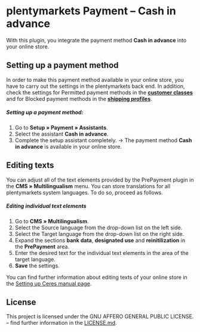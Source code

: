 # plentymarkets Payment – Cash in advance

With this plugin, you integrate the payment method **Cash in advance** into your online store.

## Setting up a payment method

In order to make this payment method available in your online store, you have to carry out the settings in the plentymarkets back end. In addition, check the settings for Permitted payment methods in the <strong><a href="https://knowledge.plentymarkets.com/en/order-processing/payment/managing-payment-methods#30" target="_blank">customer classes</a></strong> and for Blocked payment methods in the <strong><a href="https://knowledge.plentymarkets.com/en/order-processing/fulfilment/preparing-the-shipment#1000" target="_blank">shipping profiles</a></strong>.

##### Setting up a payment method:

1. Go to **Setup&nbsp;» Payment&nbsp;» Assistants**.
2. Select the assistant **Cash in advance**.
3. Complete the setup assistant completely.
→ The payment method **Cash in advance** is available in your online store.

## Editing texts

You can adjust all of the text elements provided by the PrePayment plugin in the **CMS » Multilingualism** menu. You can store translations for all plentymarkets system languages. To do so, proceed as follows.

##### Editing individual text elements

1. Go to **CMS » Multilingualism**.
2. Select the Source language from the drop-down list on the left side.
3. Select the Target language from the drop-down list on the right side.
4. Expand the sections **bank data**, **designated use** and **reinitilization** in the **PrePayment** area.
5. Enter the desired text for the individual text elements in the area of the target language.
6. **Save** the settings.

You can find further information about editing texts of your online store in the <a href="https://knowledge.plentymarkets.com/en/omni-channel/online-store/setting-up-ceres#231" target="_blank"> Setting up Ceres manual page</a>.

## License

This project is licensed under the GNU AFFERO GENERAL PUBLIC LICENSE. – find further information in the [LICENSE.md](https://github.com/plentymarkets/plugin-payment-cashinadvance/blob/master/LICENSE.md).
